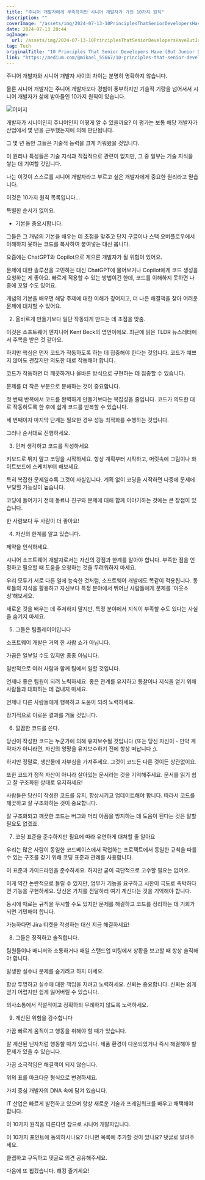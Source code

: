 ```yaml
---
title: "주니어 개발자에게 부족하지만 시니어 개발자가 가진 10가지 원칙"
description: ""
coverImage: "/assets/img/2024-07-13-10PrinciplesThatSeniorDevelopersHaveButJuniorDevelopersOftenLack_0.png"
date: 2024-07-13 20:44
ogImage: 
  url: /assets/img/2024-07-13-10PrinciplesThatSeniorDevelopersHaveButJuniorDevelopersOftenLack_0.png
tag: Tech
originalTitle: "10 Principles That Senior Developers Have (But Junior Developers Often Lack)"
link: "https://medium.com/@mikael_55667/10-principles-that-senior-developers-have-but-junior-developers-often-lack-da22f972e8cc"
---
```



주니어 개발자와 시니어 개발자 사이의 차이는 분명히 명확하지 않습니다.

물론 시니어 개발자는 주니어 개발자보다 경험이 풍부하지만 기술적 기량을 넘어서서 시니어 개발자가 삶에 받아들인 10가지 원칙이 있습니다.

![이미지](/assets/img/2024-07-13-10PrinciplesThatSeniorDevelopersHaveButJuniorDevelopersOftenLack_0.png)

개발자가 시니어인지 주니어인지 어떻게 알 수 있을까요? 이 평가는 보통 해당 개발자가 산업에서 몇 년을 근무했는지에 의해 판단됩니다.

<div class="content-ad"></div>

그 몇 년 동안 그들은 기술적 능력을 크게 키워왔을 것입니다.

이 원리나 특성들은 기술 지식과 직접적으로 관련이 없지만, 그 중 일부는 기술 지식을 쌓는 데 기여할 것입니다.

나는 이것이 스스로를 시니어 개발자라고 부르고 싶은 개발자에게 중요한 원리라고 믿습니다.

이것은 10가지 원칙 목록입니다...

<div class="content-ad"></div>

특별한 순서가 없어요.

- 기본을 중요시합니다.

그들은 그 개념의 기본을 배우는 데 초점을 맞추고 단지 구글이나 스택 오버플로우에서 이해하지 못하는 코드를 복사하여 붙여넣는 대신 봅니다.

요즘에는 ChatGPT와 Copilot으로 게으른 개발자가 될 위험이 있어요.

<div class="content-ad"></div>

문제에 대한 솔루션을 고민하는 대신 ChatGPT에 물어보거나 Copilot에게 코드 생성을 요청하는 게 좋아요. 빠르게 적용할 수 있는 방법이긴 한데, 코드를 이해하지 못하면 나중에 꼬일 수도 있어요.

개념의 기본을 배우면 해당 주제에 대한 이해가 깊어지고, 더 나은 해결책을 찾아 어려운 문제에 대처할 수 있어요.

2. 올바르게 만들기보다 일단 작동되게 만드는 데 초점을 맞춤.

이것은 소프트웨어 엔지니어 Kent Beck의 명언이에요. 최근에 읽은 TLDR 뉴스레터에서 주목을 받은 것 같아요.

<div class="content-ad"></div>

하지만 핵심은 먼저 코드가 작동하도록 하는 데 집중해야 한다는 것입니다. 코드가 예쁘지 않아도 괜찮지만 의도한 대로 작동해야 합니다.

코드가 작동하면 더 깨끗하거나 올바른 방식으로 구현하는 데 집중할 수 있습니다.

문제를 더 작은 부분으로 분해하는 것이 중요합니다.

첫 번째 반복에서 코드를 완벽하게 만들기보다는 복잡성을 줄입니다. 코드가 의도한 대로 작동하도록 한 후에 쉽게 코드를 반복할 수 있습니다.

<div class="content-ad"></div>

세 번째이자 마지막 단계는 필요한 경우 성능 최적화를 수행하는 것입니다.

그러나 순서대로 진행하세요.

3. 먼저 생각하고 코드를 작성하세요

키보드로 뛰지 말고 코딩을 시작하세요. 항상 계획부터 시작하고, 머릿속에 그림이나 화이트보드에 스케치부터 해보세요.

<div class="content-ad"></div>

특히 복잡한 문제일수록 그것이 사실입니다. 계획 없이 코딩을 시작하면 나중에 문제에 부딪힐 가능성이 높습니다.

코딩에 들어가기 전에 동료나 친구와 문제에 대해 함께 이야기하는 것에는 큰 장점이 있습니다.

한 사람보다 두 사람이 더 좋아요!

4. 자신의 한계를 알고 있습니다.

<div class="content-ad"></div>

제약을 인식하세요.

시니어 소프트웨어 개발자로서는 자신의 강점과 한계를 알아야 합니다. 부족한 점을 인정하고 필요할 때 도움을 요청하는 것을 두려워하지 마세요.

우리 모두가 서로 다른 일에 능숙한 것처럼, 소프트웨어 개발에도 똑같이 적용됩니다. 동료들의 지식을 활용하고 자신보다 특정 분야에서 뛰어난 사람들에게 문제를 '아웃소싱'해보세요.

새로운 것을 배우는 데 주저하지 말지만, 특정 분야에서 지식이 부족할 수도 있다는 사실을 숨기지 마세요.

<div class="content-ad"></div>

5. 그들은 팀플레이어입니다

소프트웨어 개발은 거의 한 사람 쇼가 아닙니다.

가끔은 일부일 수도 있지만 종종 아닙니다.

일반적으로 여러 사람과 함께 팀에서 일할 것입니다.

<div class="content-ad"></div>

언제나 좋은 팀원이 되려 노력하세요. 좋은 관계를 유지하고 통찰이나 지식을 얻기 위해 사람들과 대화하는 데 겁내지 마세요.

언제나 다른 사람들에게 행복하고 도움이 되려 노력하세요.

장기적으로 이로운 결과를 거둘 것입니다.

6. 깔끔한 코드를 쓴다.

<div class="content-ad"></div>

당신이 작성한 코드는 누군가에 의해 유지보수될 것입니다 (또는 당신 자신이 - 만약 계약자가 아니라면, 자신의 엉망을 유지보수하기 전에 항상 떠납니다 ;).

하지만 정말로, 생산물에 자부심을 가져주세요. 그것이 코드든 다른 것이든 상관없이요.

또한 코드가 정적 자산이 아니라 살아있는 문서라는 것을 기억해주세요. 문서를 읽기 쉽고 잘 구조화된 상태로 유지하세요!

사람들은 당신이 작성한 코드를 유지, 향상시키고 업데이트해야 합니다. 따라서 코드를 깨끗하고 잘 구조화하는 것이 중요합니다.

<div class="content-ad"></div>

잘 구조화되고 깨끗한 코드는 버그와 머리 아픔을 방지하는 데 도움이 된다는 것은 말할 필요도 없겠죠.

7. 코딩 표준을 준수하지만 필요에 따라 유연하게 대처할 줄 알아요

우리는 많은 사람이 동일한 코드베이스에서 작업하는 프로젝트에서 동일한 규칙을 따를 수 있는 구조를 갖기 위해 코딩 표준과 관례를 사용합니다.

이 표준과 가이드라인을 준수하세요. 하지만 굳이 극단적으로 고수할 필요는 없어요.

<div class="content-ad"></div>

이게 약간 논란적으로 들릴 수 있지만, 업무가 기능을 요구하고 시한이 극도로 촉박하다면 기능을 구현하세요. 당신은 가치를 전달하러 여기 계신다는 것을 기억해야 합니다.

동시에 때로는 규칙을 무시할 수도 있지만 문제를 해결하고 코드를 정리하는 데 기회가 되면 기민해야 합니다.

가능하다면 Jira 티켓을 작성하는 대신 지금 해결하세요!

8. 그들은 정직하고 솔직합니다.

<div class="content-ad"></div>

팀원들이나 매니저와 소통하거나 매일 스탠드업 미팅에서 상황을 보고할 때 항상 솔직해야 합니다.

발생한 실수나 문제를 숨기려고 하지 마세요.

항상 투명하고 실수에 대한 책임을 지려고 노력하세요. 신뢰는 중요합니다. 신뢰는 쉽게 얻기 어렵지만 쉽게 잃어버릴 수 있습니다.

의사소통에서 직설적이고 정확하되 무례하지 않도록 노력하세요.

<div class="content-ad"></div>

9. 계산된 위험을 감수합니다

가끔 빠르게 움직이고 행동을 취해야 할 때가 있습니다.

잘 계산된 닌자처럼 행동할 때가 있습니다. 제품 환경이 다운되었거나 즉시 해결해야 할 문제가 있을 수 있습니다.

가끔 소극적임은 해결책이 되지 않습니다.

<div class="content-ad"></div>

위의 표를 마크다운 형식으로 변경하세요.

<div class="content-ad"></div>

가치 중심 개발자의 DNA 속에 담겨 있습니다.

IT 산업은 빠르게 발전하고 있으며 항상 새로운 기술과 프레임워크를 배우고 채택해야 합니다.

이 10가지 원칙을 따른다면 참으로 시니어 개발자입니다.

이 10가지 포인트에 동의하시나요? 아니면 목록에 추가할 것이 있나요? 댓글로 알려주세요.

<div class="content-ad"></div>

클랩하고 구독하고 댓글로 의견 공유해주세요.

다음에 또 뵙겠습니다. 해킹 즐기세요!